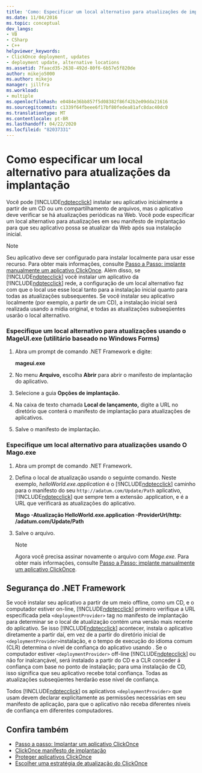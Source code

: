 ```yaml
---
title: 'Como: Especificar um local alternativo para atualizações de implantação | Microsoft Docs'
ms.date: 11/04/2016
ms.topic: conceptual
dev_langs:
- VB
- CSharp
- C++
helpviewer_keywords:
- ClickOnce deployment, updates
- deployment update, alternative locations
ms.assetid: 7faacd35-2638-492d-80f6-6b57e5f820de
author: mikejo5000
ms.author: mikejo
manager: jillfra
ms.workload:
- multiple
ms.openlocfilehash: e0484e36bb857f5d08382f86f42b2e09dda21616
ms.sourcegitcommit: c1339f64fbeee6f17bf80fedea81afc8dac40dc0
ms.translationtype: MT
ms.contentlocale: pt-BR
ms.lasthandoff: 04/22/2020
ms.locfileid: "82037331"
---
```

# <a name="how-to-specify-an-alternate-location-for-deployment-updates"></a>Como especificar um local alternativo para atualizações da implantação
Você pode [!INCLUDE[ndptecclick](../deployment/includes/ndptecclick_md.md)] instalar seu aplicativo inicialmente a partir de um CD ou um compartilhamento de arquivos, mas o aplicativo deve verificar se há atualizações periódicas na Web. Você pode especificar um local alternativo para atualizações em seu manifesto de implantação para que seu aplicativo possa se atualizar da Web após sua instalação inicial.

> [!NOTE]
> Seu aplicativo deve ser configurado para instalar localmente para usar esse recurso. Para obter mais informações, consulte [Passo a Passo: implante manualmente um aplicativo ClickOnce](../deployment/walkthrough-manually-deploying-a-clickonce-application.md). Além disso, se [!INCLUDE[ndptecclick](../deployment/includes/ndptecclick_md.md)] você instalar um aplicativo da [!INCLUDE[ndptecclick](../deployment/includes/ndptecclick_md.md)] rede, a configuração de um local alternativo faz com que o local use esse local tanto para a instalação inicial quanto para todas as atualizações subsequentes. Se você instalar seu aplicativo localmente (por exemplo, a partir de um CD), a instalação inicial será realizada usando a mídia original, e todas as atualizações subseqüentes usarão o local alternativo.

### <a name="specify-an-alternate-location-for-updates-by-using-mageuiexe-windows-forms-based-utility"></a>Especifique um local alternativo para atualizações usando o MageUI.exe (utilitário baseado no Windows Forms)

1. Abra um prompt de comando .NET Framework e digite:

     **mageui.exe**

2. No menu **Arquivo,** escolha **Abrir** para abrir o manifesto de implantação do aplicativo.

3. Selecione a guia **Opções de implantação.**

4. Na caixa de texto chamada **Local de lançamento,** digite a URL no diretório que conterá o manifesto de implantação para atualizações de aplicativos.

5. Salve o manifesto de implantação.

### <a name="specify-an-alternate-location-for-updates-by-using-mageexe"></a>Especifique um local alternativo para atualizações usando O Mago.exe

1. Abra um prompt de comando .NET Framework.

2. Defina o local de atualização usando o seguinte comando. Neste exemplo, *helloWorld.exe.application* é o [!INCLUDE[ndptecclick](../deployment/includes/ndptecclick_md.md)] caminho para o manifesto do seu `http://adatum.com/Update/Path` aplicativo, [!INCLUDE[ndptecclick](../deployment/includes/ndptecclick_md.md)] que sempre tem a extensão .application, e é a URL que verificará as atualizações do aplicativo.

    **Mago -Atualização HelloWorld.exe.application -ProviderUrl\/http: /adatum.com/Update/Path**

3. Salve o arquivo.

   > [!NOTE]
   > Agora você precisa assinar novamente o arquivo com *Mage.exe.* Para obter mais informações, consulte [Passo a Passo: implante manualmente um aplicativo ClickOnce](../deployment/walkthrough-manually-deploying-a-clickonce-application.md).

## <a name="net-framework-security"></a>Segurança do .NET Framework
 Se você instalar seu aplicativo a partir de um meio offline, como um CD, e o computador estiver on-line, [!INCLUDE[ndptecclick](../deployment/includes/ndptecclick_md.md)] primeiro verifique a URL especificada pela `<deploymentProvider>` tag no manifesto de implantação para determinar se o local de atualização contém uma versão mais recente do aplicativo. Se isso [!INCLUDE[ndptecclick](../deployment/includes/ndptecclick_md.md)] acontecer, instala o aplicativo diretamente a partir daí, em vez de a partir do diretório inicial de `<deploymentProvider>`instalação, e o tempo de execução do idioma comum (CLR) determina o nível de confiança do aplicativo usando . Se o computador estiver `<deploymentProvider>` off-line [!INCLUDE[ndptecclick](../deployment/includes/ndptecclick_md.md)] ou não for inalcançável, será instalado a partir do CD e a CLR conceder á confiança com base no ponto de instalação; para uma instalação de CD, isso significa que seu aplicativo recebe total confiança. Todas as atualizações subseqüentes herdarão esse nível de confiança.

 Todos [!INCLUDE[ndptecclick](../deployment/includes/ndptecclick_md.md)] os aplicativos `<deploymentProvider>` que usam devem declarar explicitamente as permissões necessárias em seu manifesto de aplicação, para que o aplicativo não receba diferentes níveis de confiança em diferentes computadores.

## <a name="see-also"></a>Confira também
- [Passo a passo: Implantar um aplicativo ClickOnce](../deployment/walkthrough-manually-deploying-a-clickonce-application.md)
- [ClickOnce manifesto de implantação](../deployment/clickonce-deployment-manifest.md)
- [Proteger aplicativos ClickOnce](../deployment/securing-clickonce-applications.md)
- [Escolher uma estratégia de atualização do ClickOnce](../deployment/choosing-a-clickonce-update-strategy.md)